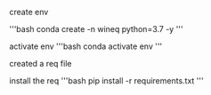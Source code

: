 create env

'''bash
conda create -n wineq python=3.7 -y
'''

activate env
'''bash
conda activate env
'''

created a req file

install the req
'''bash
pip install -r requirements.txt
'''